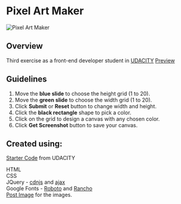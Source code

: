 <!--rrcnlas 
	 README.md
-->

# **Pixel Art Maker**  
![Pixel Art Maker](https://postimg.cc/DJfYJwGg) 
## Overview  
    
   Third exercise as a front-end developer student in [UDACITY](https://www.udacity.com)
   [Preview](https://rrcanlas.github.io/piXel-aRt-maKeR/) 

## Guidelines

   1. Move the **blue slide** to choose the height grid (1 to 20).
   2. Move the **green slide** to choose the width grid (1 to 20).
   3. Click **Submit** or **Reset** button to change width and height.
   4. Click the **black rectangle** shape to pick a color.
   5. Click on the grid to design a canvas with any chosen color.
   6. Click **Get Screenshot** button to save your canvas.
	
## Created using:  

   [Starter Code](https://github.com/udacity/project-pixel-art-maker-starter) from UDACITY 

   HTML  
   CSS  
   JQuery -
   	[cdnjs](https://cdnjs.cloudflare.com/ajax/libs/html2canvas/0.4.1/html2canvas.js) and [ajax](https://ajax.googleapis.com/ajax/libs/jquery/3.3.1/jquery.min.js)  
   Google Fonts - [Roboto](https://fonts.googleapis.com/css?family=Roboto) and [Rancho](https://fonts.googleapis.com/css?family=Rancho&effect=shadow-multiple)               
   [Post Image](https://postimg.cc/gallery/1hjlzj4mo/) for the images.

       
   

